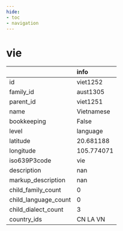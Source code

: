 ```yaml
---
hide:
- toc
- navigation
---
```

# vie
|                      | info       |
|:---------------------|:-----------|
| id                   | viet1252   |
| family_id            | aust1305   |
| parent_id            | viet1251   |
| name                 | Vietnamese |
| bookkeeping          | False      |
| level                | language   |
| latitude             | 20.681188  |
| longitude            | 105.774071 |
| iso639P3code         | vie        |
| description          | nan        |
| markup_description   | nan        |
| child_family_count   | 0          |
| child_language_count | 0          |
| child_dialect_count  | 3          |
| country_ids          | CN LA VN   |
